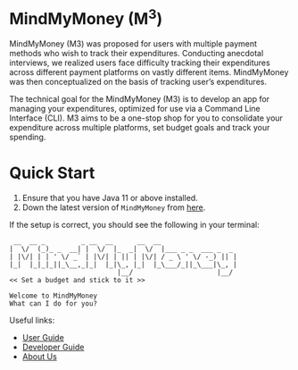 # MindMyMoney (M<sup>3</sup>)

MindMyMoney (M3) was proposed for users with multiple payment methods who wish to track their expenditures. Conducting
anecdotal interviews, we realized users face difficulty tracking their expenditures across different payment platforms 
on vastly different items. MindMyMoney was then conceptualized on the basis of tracking user’s expenditures.<br>

The technical goal for the MindMyMoney (M3) is to develop an app for managing your expenditures, optimized for use via
a Command Line Interface (CLI). M3 aims to be a one-stop shop for you to consolidate your expenditure across multiple 
platforms, set budget goals and track your spending.


# Quick Start

1. Ensure that you have Java 11 or above installed.
2. Down the latest version of `MindMyMoney` from [here](https://github.com/AY2122S2-CS2113T-T10-4/tp/releases).

If the setup is correct, you should see the following in your terminal:
````
 __  __ _         _ __  __      __  __
|  \/  (_)_ _  __| |  \/  |_  _|  \/  |___ _ _  ___ _  _
| |\/| | | ' \/ _` | |\/| | || | |\/| / _ \ ' \/ -_) || |
|_|  |_|_|_||_\__,_|_|  |_|\_, |_|  |_\___/_||_\___|\_, |
                           |__/                     |__/
<< Set a budget and stick to it >>

Welcome to MindMyMoney
What can I do for you?
````

Useful links:
* [User Guide](UserGuide.md)
* [Developer Guide](DeveloperGuide.md)
* [About Us](AboutUs.md)
